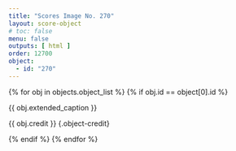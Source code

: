 ```yaml
---
title: "Scores Image No. 270"
layout: score-object
# toc: false
menu: false
outputs: [ html ]
order: 12700
object:
  - id: "270"
---
```


{% for obj in objects.object_list %}
{% if obj.id == object[0].id %}

{{ obj.extended_caption }}

{{ obj.credit }} {.object-credit}

{% endif %}
{% endfor %}
